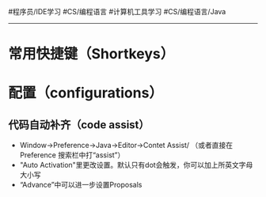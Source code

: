 #程序员/IDE学习 #CS/编程语言 #计算机工具学习 #CS/编程语言/Java 

---
# 常用快捷键（Shortkeys）

# 配置（configurations）
## 代码自动补齐（code assist）
- Window->Preference->Java->Editor->Contet Assist/ （或者直接在Preference 搜索栏中打“assist”）
- "Auto Activation"里更改设置。默认只有dot会触发，你可以加上所英文字母大小写
- “Advance”中可以进一步设置Proposals